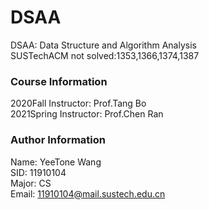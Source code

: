 # DSAA
DSAA: Data Structure and Algorithm Analysis  
SUSTechACM not solved:1353,1366,1374,1387

### Course Information  
2020Fall Instructor: Prof.Tang Bo  
2021Spring Instructor: Prof.Chen Ran  

### Author Information
Name: YeeTone Wang  
SID: 11910104  
Major: CS  
Email: 11910104@mail.sustech.edu.cn  
